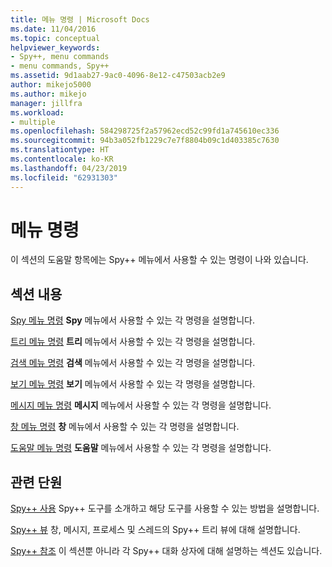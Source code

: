 ```yaml
---
title: 메뉴 명령 | Microsoft Docs
ms.date: 11/04/2016
ms.topic: conceptual
helpviewer_keywords:
- Spy++, menu commands
- menu commands, Spy++
ms.assetid: 9d1aab27-9ac0-4096-8e12-c47503acb2e9
author: mikejo5000
ms.author: mikejo
manager: jillfra
ms.workload:
- multiple
ms.openlocfilehash: 584298725f2a57962ecd52c99fd1a745610ec336
ms.sourcegitcommit: 94b3a052fb1229c7e7f8804b09c1d403385c7630
ms.translationtype: HT
ms.contentlocale: ko-KR
ms.lasthandoff: 04/23/2019
ms.locfileid: "62931303"
---
```

# <a name="menu-commands"></a>메뉴 명령
이 섹션의 도움말 항목에는 Spy++ 메뉴에서 사용할 수 있는 명령이 나와 있습니다.

## <a name="in-this-section"></a>섹션 내용
 [Spy 메뉴 명령](../debugger/spy-menu-commands.md) **Spy** 메뉴에서 사용할 수 있는 각 명령을 설명합니다.

 [트리 메뉴 명령](../debugger/tree-menu-commands.md) **트리** 메뉴에서 사용할 수 있는 각 명령을 설명합니다.

 [검색 메뉴 명령](../debugger/search-menu-commands.md) **검색** 메뉴에서 사용할 수 있는 각 명령을 설명합니다.

 [보기 메뉴 명령](../debugger/view-menu-commands.md) **보기** 메뉴에서 사용할 수 있는 각 명령을 설명합니다.

 [메시지 메뉴 명령](../debugger/messages-menu-commands.md) **메시지** 메뉴에서 사용할 수 있는 각 명령을 설명합니다.

 [창 메뉴 명령](../debugger/window-menu-commands.md) **창** 메뉴에서 사용할 수 있는 각 명령을 설명합니다.

 [도움말 메뉴 명령](../debugger/help-menu-commands.md) **도움말** 메뉴에서 사용할 수 있는 각 명령을 설명합니다.

## <a name="related-sections"></a>관련 단원
 [Spy++ 사용](../debugger/using-spy-increment.md) Spy++ 도구를 소개하고 해당 도구를 사용할 수 있는 방법을 설명합니다.

 [Spy++ 뷰](../debugger/spy-increment-views.md) 창, 메시지, 프로세스 및 스레드의 Spy++ 트리 뷰에 대해 설명합니다.

 [Spy++ 참조](../debugger/spy-increment-reference.md) 이 섹션뿐 아니라 각 Spy++ 대화 상자에 대해 설명하는 섹션도 있습니다.